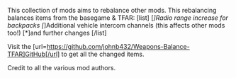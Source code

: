 This collection of mods aims to rebalance other mods.
This rebalancing balances items from the basegame & TFAR:
[list]
[*]Radio range increase for backpacks
[*]Additional vehicle intercom channels (this affects other mods too!)
[*]and further changes
[/list]

Visit the [url=https://github.com/johnb432/Weapons-Balance-TFAR]GitHub[/url] to get all the changed items.

Credit to all the various mod authors.
